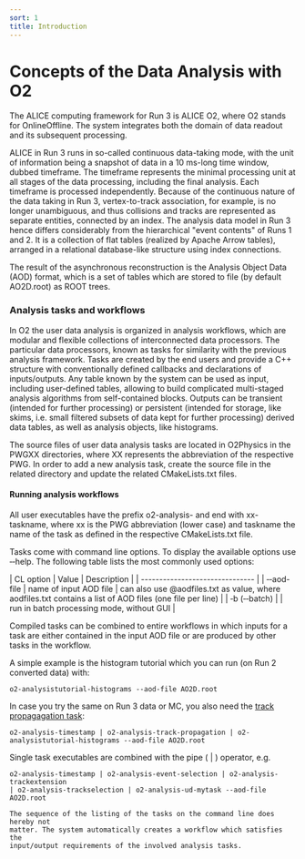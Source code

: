 ```yaml
---
sort: 1
title: Introduction
---
```


# Concepts of the Data Analysis with O2

The ALICE computing framework for Run 3 is ALICE O2, where O2 stands for
OnlineOffline. The system integrates both the domain of data readout and its
subsequent processing.

ALICE in Run 3 runs in so-called continuous data-taking mode, with the unit of
information being a snapshot of data in a 10 ms-long time window, dubbed
timeframe. The timeframe represents the minimal processing unit at all stages of
the data processing, including the final analysis. Each timeframe is processed
independently.  Because of the continuous nature of the data taking in Run 3,
vertex-to-track association, for example, is no longer unambiguous, and thus
collisions and tracks are represented as separate entities, connected by an
index. The analysis data model in Run 3 hence differs considerably from the
hierarchical "event contents" of Runs 1 and 2. It is a collection of flat tables
(realized by Apache Arrow tables), arranged in a relational database-like
structure using index connections.

The result of the asynchronous reconstruction is the Analysis Object Data (AOD)
format, which is a set of tables which are stored to file (by default AO2D.root) as ROOT trees.

### Analysis tasks and workflows

In O2 the user data analysis is organized in analysis workflows, which are
modular and flexible collections of interconnected data processors. The
particular data processors, known as tasks for similarity with the previous
analysis framework. Tasks are created by the end users and provide a C++
structure with conventionally defined callbacks and declarations of
inputs/outputs. Any table known by the system can be used as input, including
user-defined tables, allowing to build complicated multi-staged analysis
algorithms from self-contained blocks. Outputs can be transient (intended for
further processing) or persistent (intended for storage, like skims, i.e. small
filtered subsets of data kept for further processing) derived data tables, as
well as analysis objects, like histograms.

The source files of user data analysis tasks are located in O2Physics in the
PWGXX directories, where XX represents the abbreviation of the respective PWG.
In order to add a new analysis task, create the source file in the related
directory and update the related CMakeLists.txt files.

#### Running analysis workflows

All user executables have the prefix o2-analysis- and end with xx-taskname,
where xx is the PWG abbreviation (lower case) and taskname the name of the task
as defined in the respective CMakeLists.txt file. 

Tasks come with command line options. To display the available options use &#8208;&#8208;help. The following table lists the most commonly used options:

| CL option | Value | Description |
| ------------------------------- |
| &#8208;&#8208;aod-file | name of input AOD file | can also use @aodfiles.txt as value, where aodfiles.txt contains a list of AOD files (one file per line) |
| &#8208;b (&#8208;&#8208;batch) | | run in batch processing mode, without GUI |

Compiled tasks can be combined to entire workflows in which inputs for a task
are either contained in the input AOD file or are produced by other tasks in the
workflow.

A simple example is the histogram tutorial which you can run (on Run 2 converted data) with:
```
o2-analysistutorial-histograms --aod-file AO2D.root
```
In case you try the same on Run 3 data or MC, you also need the [track propagagation task](../helperTasks/trackPropagation.md):
```
o2-analysis-timestamp | o2-analysis-track-propagation | o2-analysistutorial-histograms --aod-file AO2D.root
```


Single task executables are combined with the pipe ( &#124; ) operator, e.g.

```
o2-analysis-timestamp | o2-analysis-event-selection | o2-analysis-trackextension
| o2-analysis-trackselection | o2-analysis-ud-mytask --aod-file AO2D.root
```

```note
The sequence of the listing of the tasks on the command line does hereby not
matter. The system automatically creates a workflow which satisfies the
input/output requirements of the involved analysis tasks.
```
